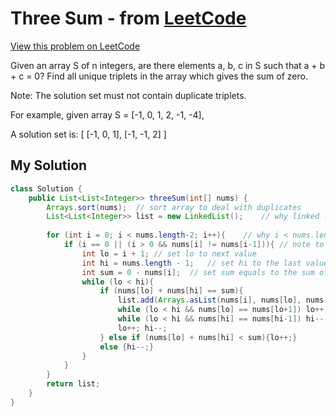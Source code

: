 # Three Sum - from [LeetCode](https://leetcode.com)
[View this problem on LeetCode](https://leetcode.com/problems/3sum/description/)

Given an array S of n integers, are there elements a, b, c in S such that a + b + c = 0? Find all unique triplets in the array which gives the sum of zero.

Note: The solution set must not contain duplicate triplets.

For example, given array S = [-1, 0, 1, 2, -1, -4],

A solution set is:
[
  [-1, 0, 1],
  [-1, -1, 2]
]

## My Solution
```java
class Solution {
    public List<List<Integer>> threeSum(int[] nums) {
        Arrays.sort(nums);  // sort array to deal with duplicates
        List<List<Integer>> list = new LinkedList();    // why linked list?
        
        for (int i = 0; i < nums.length-2; i++){    // why i < nums.length-2? find unique TRIPLETS
            if (i == 0 || (i > 0 && nums[i] != nums[i-1])){ // note to skip the duplicate
                int lo = i + 1; // set lo to next value
                int hi = nums.length - 1;   // set hi to the last value
                int sum = 0 - nums[i];  // set sum equals to the sum of the other two values
                while (lo < hi){
                    if (nums[lo] + nums[hi] == sum){
                        list.add(Arrays.asList(nums[i], nums[lo], nums[hi]));
                        while (lo < hi && nums[lo] == nums[lo+1]) lo++; // skip all the duplicates
                        while (lo < hi && nums[hi] == nums[hi-1]) hi--; // skip all the duplicates
                        lo++; hi--; 
                    } else if (nums[lo] + nums[hi] < sum){lo++;}
                    else {hi--;}
                }
            }
        }
        return list;
    }
}
```